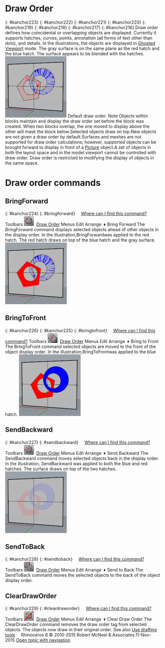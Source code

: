---
---


# Draw Order
{: #kanchor223}
{: #kanchor222}
{: #kanchor221}
{: #kanchor220}
{: #kanchor219}
{: #kanchor218}
{: #kanchor217}
{: #kanchor216}
Draw order defines how coincidental or overlapping objects are displayed.
Currently it supports hatches, curves, points, annotation (all forms of text other than dots), and details.
In the illustrations, the objects are displayed in [Ghosted Viewport](view-displaymode-options.html#ghosted) mode. The gray surface is on the same plane as the red hatch and the blue hatch. The surface appears to be blended with the hatches.
![images/draworder-004.png](images/draworder-004.png)
Default draw order.
Note
Objects within blocks maintain and display the draw order set before the block was created. When two blocks overlap, the one moved to display above the other will mask the block below.Selected objects draw on top.New objects are not given a draw order by default.Surfaces and meshes are not supported for draw order calculations; however, supported objects can be brought forward to display in front of a [Picture](picture.html) object.A set of objects in both the layout space and in the model viewport cannot be controlled with draw order. Draw order is restricted to modifying the display of objects in the same space.
# Draw order commands

## BringForward
{: #kanchor224}
{: #bringforward}
 [![images/transparent.gif](images/transparent.gif)Where can I find this command?](javascript:void(0);) Toolbars
![images/bringforward.png](images/bringforward.png) [Draw Order](draw-order-toolbar.html) 
Menus
Edit
Arrange![images/menuarrow.gif](images/menuarrow.gif)
Bring Forward
The BringForward command displays selected objects ahead of other objects in the display order.
In the illustration,BringForwardwas applied to the red hatch.
The red hatch draws on top of the blue hatch and the gray surface.
![images/draworder-002.png](images/draworder-002.png)

## BringToFront
{: #kanchor226}
{: #kanchor225}
{: #bringtofront}
 [![images/transparent.gif](images/transparent.gif)Where can I find this command?](javascript:void(0);) Toolbars
![images/bringtofront.png](images/bringtofront.png) [Draw Order](draw-order-toolbar.html) 
Menus
Edit
Arrange![images/menuarrow.gif](images/menuarrow.gif)
Bring to Front
The BringToFront command selected objects are moved to the front of the object display order.
In the illustration,BringToFrontwas applied to the blue hatch.
![images/draworder-001.png](images/draworder-001.png)

## SendBackward
{: #kanchor227}
{: #sendbackward}
 [![images/transparent.gif](images/transparent.gif)Where can I find this command?](javascript:void(0);) Toolbars
![images/sendbackward.png](images/sendbackward.png) [Draw Order](draw-order-toolbar.html) 
Menus
Edit
Arrange![images/menuarrow.gif](images/menuarrow.gif)
Send Backward
The SendBackward command moves selected objects back in the display order.
In the illustration, SendBackward was applied to both the blue and red hatches.
The surface draws on top of the two hatches.
![images/draworder-003.png](images/draworder-003.png)

## SendToBack
{: #kanchor228}
{: #sendtoback}
 [![images/transparent.gif](images/transparent.gif)Where can I find this command?](javascript:void(0);) Toolbars
![images/sendtoback.png](images/sendtoback.png) [Draw Order](draw-order-toolbar.html) 
Menus
Edit
Arrange![images/menuarrow.gif](images/menuarrow.gif)
Send to Back
The SendToBack command moves the selected objects to the back of the object display order.

## ClearDrawOrder
{: #kanchor229}
{: #cleardraworder}
 [![images/transparent.gif](images/transparent.gif)Where can I find this command?](javascript:void(0);) Toolbars
![images/cleardraworder.png](images/cleardraworder.png) [Draw Order](draw-order-toolbar.html) 
Menus
Edit
Arrange![images/menuarrow.gif](images/menuarrow.gif)
Clear Draw Order
The ClearDrawOrder command removes the draw order tag from selected objects. The objects now draw in their original order.
See also
 [Use drafting tools](sak-drafting.html) 
&#160;
&#160;
Rhinoceros 6 © 2010-2015 Robert McNeel &amp; Associates.11-Nov-2015
 [Open topic with navigation](draworder.html) 


